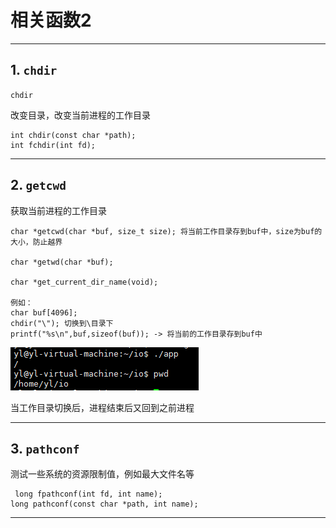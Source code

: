 # 相关函数2

---

## 1. `chdir`

`chdir`

改变目录，改变当前进程的工作目录

```Linux
int chdir(const char *path);
int fchdir(int fd);
```

---

## 2. `getcwd`

获取当前进程的工作目录

```Linux
char *getcwd(char *buf, size_t size); 将当前工作目录存到buf中，size为buf的大小，防止越界

char *getwd(char *buf);

char *get_current_dir_name(void);

例如：
char buf[4096];
chdir("\"); 切换到\目录下
printf("%s\n",buf,sizeof(buf)); -> 将当前的工作目录存到buf中
```

![getcwd](images/2023-09-13-23-17-47.png)

当工作目录切换后，进程结束后又回到之前进程

---

## 3. `pathconf`

测试一些系统的资源限制值，例如最大文件名等

```Linux
 long fpathconf(int fd, int name);
long pathconf(const char *path, int name);
```

---
